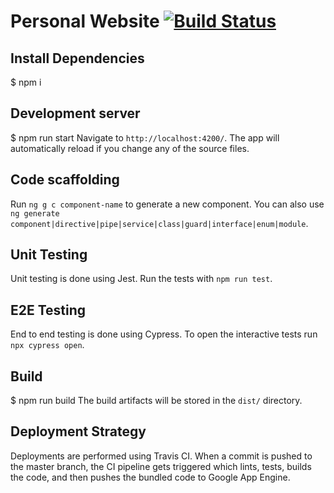 # Personal Website [![Build Status](https://app.travis-ci.com/schulzetenberg/personal-website.svg?branch=master)](https://app.travis-ci.com/schulzetenberg/personal-website)

## Install Dependencies
$ npm i

## Development server
$ npm run start
Navigate to `http://localhost:4200/`. The app will automatically reload if you change any of the source files.

## Code scaffolding
Run `ng g c component-name` to generate a new component. You can also use `ng generate component|directive|pipe|service|class|guard|interface|enum|module`.

## Unit Testing
Unit testing is done using Jest. Run the tests with `npm run test`.

## E2E Testing
End to end testing is done using Cypress. To open the interactive tests run `npx cypress open`.

## Build
$ npm run build
The build artifacts will be stored in the `dist/` directory.

## Deployment Strategy
Deployments are performed using Travis CI. When a commit is pushed to the master branch, the CI pipeline gets triggered which lints, tests, builds the code, and then pushes the bundled code to Google App Engine.
